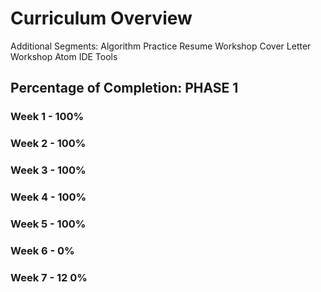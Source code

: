 # Curriculum Overview

Additional Segments:
Algorithm Practice
Resume Workshop
Cover Letter Workshop
Atom IDE Tools

## Percentage of Completion: PHASE 1
### Week 1 - 100%

### Week 2 - 100%

### Week 3 - 100%

### Week 4 - 100%

### Week 5 - 100%

### Week 6 - 0%

### Week 7 - 12 0%
